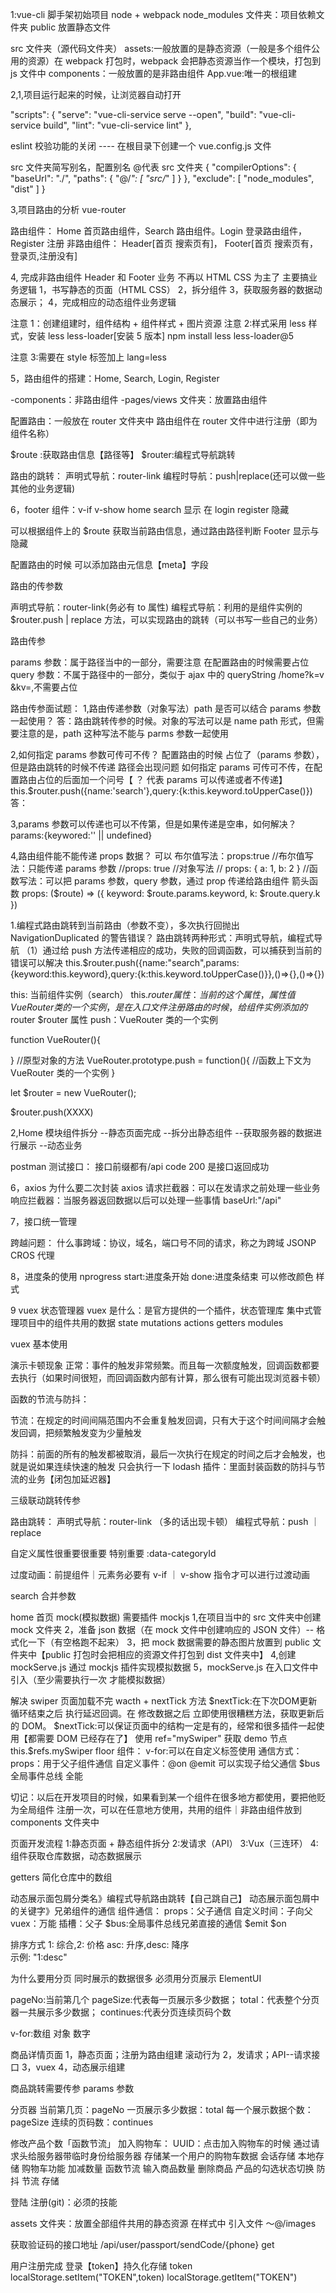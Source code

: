 1:vue-cli 脚手架初始项目
node + webpack
node_modules 文件夹：项目依赖文件夹
public 放置静态文件

src 文件夹（源代码文件夹）
assets:一般放置的是静态资源（一般是多个组件公用的资源）在 webpack 打包时，webpack 会把静态资源当作一个模块，打包到 js 文件中
components：一般放置的是非路由组件
App.vue:唯一的根组建

2,1,项目运行起来的时候，让浏览器自动打开

"scripts": {
"serve": "vue-cli-service serve --open",
"build": "vue-cli-service build",
"lint": "vue-cli-service lint"
},

eslint 校验功能的关闭
---- 在根目录下创建一个 vue.config.js 文件

src 文件夹简写别名，配置别名 @代表 src 文件夹
{
"compilerOptions": {
"baseUrl": "./",
"paths": {
"@/_": [
"src/_"
]
}
},
"exclude": [
"node_modules",
"dist"
]
}

3,项目路由的分析
vue-router

路由组件：
Home 首页路由组件，Search 路由组件。Login 登录路由组件，Register 注册
非路由组件：
Header[首页 搜索页有]，
Footer[首页 搜索页有，登录页,注册没有]

4, 完成非路由组件 Header 和 Footer 业务
不再以 HTML CSS 为主了 主要搞业务逻辑
1，书写静态的页面（HTML CSS）
2，拆分组件
3，获取服务器的数据动态展示；
4，完成相应的动态组件业务逻辑

注意 1：创建组建时，组件结构 + 组件样式 + 图片资源
注意 2:样式采用 less 样式，安装 less less-loader[安装 5 版本]
npm install less less-loader@5

注意 3:需要在 style 标签加上 lang=less

5，路由组件的搭建：Home, Search, Login, Register

-components：非路由组件
-pages/views 文件夹：放置路由组件

配置路由：一般放在 router 文件夹中
路由组件在 router 文件中进行注册（即为组件名称）

$route :获取路由信息【路径等】
$router:编程式导航跳转

路由的跳转：
声明式导航：router-link
编程时导航：push|replace(还可以做一些其他的业务逻辑)

6，footer 组件：v-if v-show
home search 显示
在 login register 隐藏

可以根据组件上的 $route 获取当前路由信息，通过路由路径判断 Footer 显示与隐藏

配置路由的时候 可以添加路由元信息【meta】字段

路由的传参数

声明式导航：router-link(务必有 to 属性)
编程式导航：利用的是组件实例的 $router.push | replace 方法，可以实现路由的跳转（可以书写一些自己的业务）

路由传参

params 参数：属于路径当中的一部分，需要注意 在配置路由的时候需要占位
query 参数：不属于路径中的一部分，类似于 ajax 中的 queryString /home?k=v &kv=,不需要占位

路由传参面试题：
1,路由传递参数（对象写法）path 是否可以结合 params 参数一起使用？
答：路由跳转传参的时候。对象的写法可以是 name path 形式，但需要注意的是，path 这种写法不能与 parms 参数一起使用

2,如何指定 params 参数可传可不传？
配置路由的时候 占位了（params 参数），但是路由跳转的时候不传递
路径会出现问题
如何指定 params 可传可不传，在配置路由占位的后面加一个问号【 ？ 代表 params 可以传递或者不传递】
this.$router.push({name:'search'},query:{k:this.keyword.toUpperCase()})
答：

3,params 参数可以传递也可以不传第，但是如果传递是空串，如何解决？
params:{keywored:'' || undefined}

4,路由组件能不能传递 props 数据？
可以
布尔值写法：props:true
//布尔值写法：只能传递 params 参数
//props: true
//对象写法
// props: { a: 1, b: 2 }
//函数写法：可以把 params 参数，query 参数，通过 prop 传递给路由组件 箭头函数
props: ($route) => ({ keyword: $route.params.keyword, k: $route.query.k })

1.编程式路由跳转到当前路由（参数不变），多次执行回抛出 NavigationDuplicated 的警告错误？
路由跳转两种形式：声明式导航，编程式导航
（1）通过给 push 方法传递相应的成功，失败的回调函数，可以捕获到当前的错误可以解决
this.$router.push({name:"search",params:{keyword:this.keyword},query:{k:this.keyword.toUpperCase()}},()=>{},()=>{})

this: 当前组件实例（search）
this.$router属性：当前的这个属性，属性值VueRouter类的一个实例，是在入口文件注册路由的时候，给组件实例添加的$router $router 属性
push：VueRouter 类的一个实例

function VueRouter(){

}
//原型对象的方法
VueRouter.prototype.push = function(){
//函数上下文为 VueRouter 类的一个实例
}

let $router = new VueRouter();

$router.push(XXXX)

2,Home 模块组件拆分
--静态页面完成
--拆分出静态组件
--获取服务器的数据进行展示
--动态业务

postman 测试接口：
接口前缀都有/api
code 200 是接口返回成功

6，axios 为什么要二次封装 axios
请求拦截器：可以在发请求之前处理一些业务
响应拦截器：当服务器返回数据以后可以处理一些事情
baseUrl:"/api"

7，接口统一管理

跨越问题：
什么事跨域：协议，域名，端口号不同的请求，称之为跨域
JSONP CROS 代理

8，进度条的使用 nprogress
start:进度条开始
done:进度条结束
可以修改颜色 样式

9 vuex 状态管理器
vuex 是什么：是官方提供的一个插件，状态管理库 集中式管理项目中的组件共用的数据
state
mutations
actions
getters
modules

vuex 基本使用

演示卡顿现象
正常：事件的触发非常频繁。而且每一次额度触发，回调函数都要去执行（如果时间很短，而回调函数内部有计算，那么很有可能出现浏览器卡顿）

函数的节流与防抖：

节流：在规定的时间间隔范围内不会重复触发回调，只有大于这个时间间隔才会触发回调，把频繁触发变为少量触发

防抖：前面的所有的触发都被取消，最后一次执行在规定的时间之后才会触发，也就是说如果连续快速的触发 只会执行一下
lodash 插件：里面封装函数的防抖与节流的业务【闭包加延迟器】

三级联动跳转传参

路由跳转：
声明式导航：router-link （多的话出现卡顿）
编程式导航：push ｜ replace

自定义属性很重要很重要 特别重要
:data-categoryId

过度动画：前提组件｜元素务必要有 v-if ｜ v-show 指令才可以进行过渡动画

search 合并参数

home 首页
mock(模拟数据) 需要插件 mockjs
1,在项目当中的 src 文件夹中创建 mock 文件夹
2，准备 json 数据（在 mock 文件中创建响应的 JSON 文件）-- 格式化一下（有空格跑不起来）
3，把 mock 数据需要的静态图片放置到 public 文件夹中【public 打包时会把相应的资源文件打包到 dist 文件夹中】
4,创建 mockServe.js 通过 mockjs 插件实现模拟数据
5，mockServe.js 在入口文件中引入（至少需要执行一次 才能模拟数据）

解决 swiper 页面加载不完
wacth + nextTick 方法
$nextTick:在下次DOM更新 循环结束之后 执行延迟回调。在 修改数据之后 立即使用很糟糕方法，获取更新后的 DOM。
$nextTick:可以保证页面中的结构一定是有的，经常和很多插件一起使用【都需要 DOM 已经存在了】
使用 ref="mySwiper" 获取 demo 节点 this.$refs.mySwiper
floor 组件：
v-for:可以在自定义标签使用
通信方式：
props：用于父子组件通信
自定义事件：@on @emit 可以实现子给父通信
$bus 全局事件总线 全能

切记：以后在开发项目的时候，如果看到某一个组件在很多地方都使用，要把他贬为全局组件
注册一次，可以在任意地方使用，共用的组件｜非路由组件放到 components 文件夹中

页面开发流程
1:静态页面 + 静态组件拆分
2:发请求（API）
3:Vux（三连环）
4:组件获取仓库数据，动态数据展示

getters 简化仓库中的数组

动态展示面包屑分类名》编程式导航路由跳转【自己跳自己】
动态展示面包屑中的关键字》兄弟组件的通信
组件通信：
props：父子通信
自定义时间：子向父
vuex：万能
插槽：父子
$bus:全局事件总线兄弟直接的通信 $emit $on

排序方式
1: 综合,2: 价格 asc: 升序,desc: 降序  
示例: "1:desc"

为什么要用分页
同时展示的数据很多 必须用分页展示
ElementUI

pageNo:当前第几个
pageSize:代表每一页展示多少数据；
total：代表整个分页器一共展示多少数据；
continues:代表分页连续页码个数

v-for:数组 对象 数字

商品详情页面
1，静态页面；注册为路由组建 滚动行为
2，发请求；API--请求接口
3，vuex
4，动态展示组建

商品跳转需要传参 params 参数

分页器
当前第几页：pageNo
一页展示多少数据：total
每一个展示数据个数：pageSize
连续的页码数：continues

修改产品个数「函数节流」
加入购物车：
UUID：点击加入购物车的时候 通过请求头给服务器带临时身份给服务器 存储某一个用户的购物车数据
会话存储
本地存储
购物车功能 加减数量 函数节流 输入商品数量
删除商品 产品的勾选状态切换
防抖 节流 存储

登陆 注册(git)：必须的技能

assets 文件夹：放置全部组件共用的静态资源
在样式中 引入文件 ～@/images

获取验证码的接口地址
/api/user/passport/sendCode/{phone} get

用户注册完成 登录【token】持久化存储 token
localStorage.setItem("TOKEN",token)
localStorage.getItem("TOKEN")
